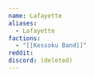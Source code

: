 ```yaml
---
name: Lafayette
aliases:
  - Lafayette
factions:
  - "[[Kessoku Band]]"
reddit: 
discord: (deleted)
---
```

